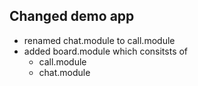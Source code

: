 ## Changed demo app
- renamed chat.module to call.module
- added board.module which consitsts of
  - call.module
  - chat.module